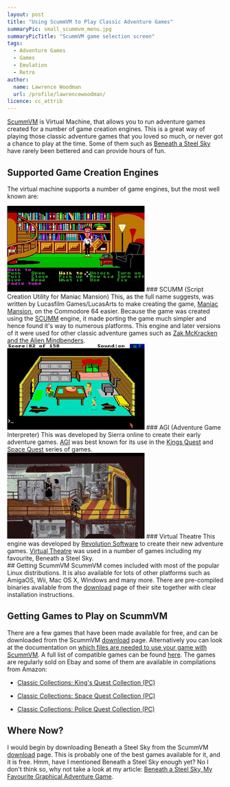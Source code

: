```yaml
---
layout: post
title: "Using ScummVM to Play Classic Adventure Games"
summaryPic: small_scummvm_menu.jpg
summaryPicTitle: "ScummVM game selection screen"
tags:
  - Adventure Games
  - Games
  - Emulation
  - Retro
author:
  name: Lawrence Woodman
  url: /profile/lawrencewoodman/
licence: cc_attrib
---
```

[ScummVM](http://www.scummvm.org) is Virtual Machine, that allows you to run adventure games created for a number of game creation engines.  This is a great way of playing those classic adventure games that you loved so much, or never got a chance to play at the time.  Some of them such as [Beneath a Steel Sky](/2008/11/13/beneath-a-steel-sky-my-favourite-graphical-adventure-game/ "Beneath a Steel Sky‚ My Favourite Graphical Adventure Game") have rarely been bettered and can provide hours of fun.

## Supported Game Creation Engines
The virtual machine supports a number of game engines, but the most well known are:

<img class="leftFlow" width="320" height="200" src="/images/posts/maniac_mansion_library.jpg" title="Screenshot of Maniac Mansion" alt=""/>
### SCUMM (Script Creation Utility for Maniac Mansion)
This, as the full name suggests, was written by Lucasfilm Games/LucasArts to make creating the game, <a href="http://en.wikipedia.org/wiki/Maniac_Mansion">Maniac Mansion</a>, on the Commodore 64 easier.   Because the game was created using the <a href="http://en.wikipedia.org/wiki/SCUMM">SCUMM</a> engine, it made porting the game much simpler and hence found it's way to numerous platforms.  This engine and later versions of it were used for other classic adventure games such as <a href="http://en.wikipedia.org/wiki/Zak_McKracken_and_the_Alien_Mindbenders">Zak McKracken and the Alien Mindbenders</a>.

<br style="clear: left;"/>
<img class="leftFlow" width="320" height="200" src="/images/posts/kings_quest.jpg" title="Screenshot of Kings Quest" alt=""/>
### AGI (Adventure Game Interpreter)
This was developed by Sierra online to create their early adventure games.  <a href="http://en.wikipedia.org/wiki/Adventure_Game_Interpreter">AGI</a> was best known for its use in the <a href="http://en.wikipedia.org/wiki/Kings_Quest">Kings Quest</a>  and <a href="http://en.wikipedia.org/wiki/Space_Quest">Space Quest</a> series of games.

<br style="clear: left;"/>
<img class="leftFlow" style="clear: left;" width="320" height="200" src="/images/posts/beneath_a_steel_sky_factory.jpg" title="Screenshot of Beneath a Steel Sky" alt=""/>
### Virtual Theatre
This engine was developed by <a href="http://www.revolution.co.uk/">Revolution Software</a> to create their new adventure games.  <a href="http://en.wikipedia.org/wiki/Virtual_Theatre">Virtual Theatre</a> was used in a number of games including my favourite, Beneath a Steel Sky.

<br style="clear: left;"/>
## Getting ScummVM
ScummVM comes included with most of the popular Linux distributions.  It is also available for lots of other platforms such as AmigaOS, Wii, Mac OS X, Windows and many more.  There are pre-compiled binaries available from the <a href="http://www.scummvm.org/downloads.php">download</a> page of their site together with clear installation instructions.

## Getting Games to Play on ScummVM
There are a few games that have been made available for free, and can be downloaded from the ScummVM <a href="http://www.scummvm.org/downloads.php">download</a> page.  Alternatively you can look at the documentation on <a href="http://wiki.scummvm.org/index.php/Datafiles">which files are needed to use your game with ScummVM</a>.  A full list of compatible games can be found <a href="http://www.scummvm.org/compatibility.php">here</a>.  The games are regularly sold on Ebay and some of them are available in compilations from Amazon:

* [Classic Collections: King's Quest Collection (PC)](http://www.amazon.co.uk/gp/product/B000P0JQFA?ie=UTF8&tag=techtinkering-21&linkCode=as2&camp=1634&creative=6738&creativeASIN=B000P0JQFA)

* [Classic Collections: Space Quest Collection (PC)](http://www.amazon.co.uk/gp/product/B000P0JQF0?ie=UTF8&tag=techtinkering-21&linkCode=as2&camp=1634&creative=6738&creativeASIN=B000P0JQF0)

* [Classic Collections: Police Quest Collection (PC)](http://www.amazon.co.uk/gp/product/B000P0JQFK?ie=UTF8&tag=techtinkering-21&linkCode=as2&camp=1634&creative=6738&creativeASIN=B000P0JQFK)



## Where Now?
I would begin by downloading Beneath a Steel Sky from the ScummVM <a href="http://www.scummvm.org/downloads.php">download</a> page.  This is probably one of the best games available for it, and it is free.  Hmm, have I mentioned Beneath a Steel Sky enough yet?  No I don't think so, why not take a look at my article: <a href="/2008/11/13/beneath-a-steel-sky-my-favourite-graphical-adventure-game/">Beneath a Steel Sky‚ My Favourite Graphical Adventure Game</a>.
